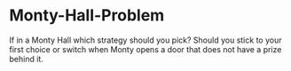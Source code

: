 # Monty-Hall-Problem
If in a Monty Hall which strategy should you pick? Should you stick to your first choice or switch when Monty opens a door that does not have a prize behind it. 
